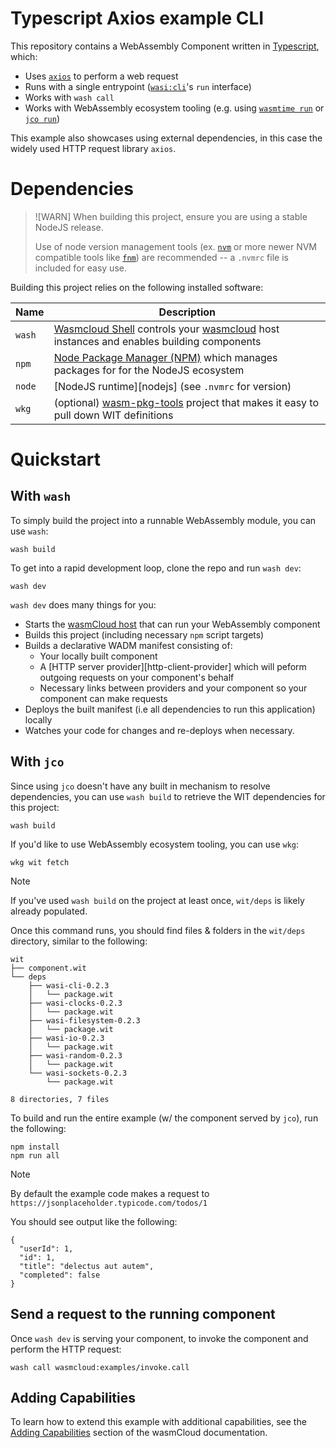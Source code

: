 # Typescript Axios example CLI

This repository contains a WebAssembly Component written in [Typescript][ts], which:

- Uses [`axios`][axios] to perform a web request
- Runs with a single entrypoint ([`wasi:cli`][wasi-cli]'s `run` interface)
- Works with `wash call`
- Works with WebAssembly ecosystem tooling (e.g. using [`wasmtime run`][wasmtime] or [`jco run`][jco])

This example also showcases using external dependencies, in this case
the widely used HTTP request library `axios`.

[axios]: https://www.npmjs.com/package/axios
[ts]: https://www.typescriptlang.org/
[wasi-cli]: clis://github.com/WebAssembly/wasi-cli
[wasmcloud]: https://wasmcloud.com/docs/intro
[wasmtime]: https://wasmtime.dev
[jco]: https://github.com/bytecodealliance/jco

# Dependencies

> ![WARN]
> When building this project, ensure you are using a stable NodeJS release.
>
> Use of node version management tools (ex. [`nvm`](https://github.com/nvm-sh/nvm) or more newer NVM
> compatible tools like [`fnm`](https://github.com/Schniz/fnm)) are recommended -- a `.nvmrc` file is
> included for easy use.

Building this project relies on the following installed software:

| Name   | Description                                                                                                 |
|--------|-------------------------------------------------------------------------------------------------------------|
| `wash` | [Wasmcloud Shell][wash] controls your [wasmcloud][wasmcloud] host instances and enables building components |
| `npm`  | [Node Package Manager (NPM)][npm] which manages packages for for the NodeJS ecosystem                       |
| `node` | [NodeJS runtime][nodejs] (see `.nvmrc` for version)                                                         |
| `wkg`  | (optional) [wasm-pkg-tools][wasm-pkg-tools] project that makes it easy to pull down WIT definitions         |

[wash]: https://github.com/wasmCloud/wasmCloud/tree/main/crates/wash-cli
[node]: https://nodejs.org
[npm]: https://github.com/npm/cli
[wasm-pkg-tools]: https://github.com/bytecodealliance/wasm-pkg-tools

# Quickstart

## With `wash`

To simply build the project into a runnable WebAssembly module, you can use `wash`:

```console
wash build
```

To get into a rapid development loop, clone the repo and run `wash dev`:

```console
wash dev
```

`wash dev` does many things for you:

- Starts the [wasmCloud host][wasmcloud-host] that can run your WebAssembly component
- Builds this project (including necessary `npm` script targets)
- Builds a declarative WADM manifest consisting of:
  - Your locally built component
  - A [HTTP server provider][http-client-provider] which will peform outgoing requests on your component's behalf
  - Necessary links between providers and your component so your component can make requests
- Deploys the built manifest (i.e all dependencies to run this application) locally
- Watches your code for changes and re-deploys when necessary.

[wasmcloud-host]: https://wasmcloud.com/docs/concepts/hosts
[httpclient-provider]: https://github.com/wasmCloud/wasmCloud/tree/main/crates/providers-http-client

## With `jco`

Since using `jco` doesn't have any built in mechanism to resolve dependencies, you can use `wash build` to retrieve
the WIT dependencies for this project:

```
wash build
```

If you'd like to use WebAssembly ecosystem tooling, you can use `wkg`:

```console
wkg wit fetch
```

> [!NOTE]
> If you've used `wash build` on the project at least once, `wit/deps` is likely already populated.

Once this command runs, you should find files & folders in the `wit/deps` directory, similar to the following:

```
wit
├── component.wit
└── deps
    ├── wasi-cli-0.2.3
    │   └── package.wit
    ├── wasi-clocks-0.2.3
    │   └── package.wit
    ├── wasi-filesystem-0.2.3
    │   └── package.wit
    ├── wasi-io-0.2.3
    │   └── package.wit
    ├── wasi-random-0.2.3
    │   └── package.wit
    └── wasi-sockets-0.2.3
        └── package.wit

8 directories, 7 files
```

To build and run the entire example (w/ the component served by `jco`), run the following:

```console
npm install
npm run all
```

> [!NOTE]
> By default the example code makes a request to `https://jsonplaceholder.typicode.com/todos/1`

You should see output like the following:

```
{
  "userId": 1,
  "id": 1,
  "title": "delectus aut autem",
  "completed": false
}
```

## Send a request to the running component

Once `wash dev` is serving your component, to invoke the component and perform the HTTP request:

```console
wash call wasmcloud:examples/invoke.call
```

## Adding Capabilities

To learn how to extend this example with additional capabilities, see the [Adding Capabilities](https://wasmcloud.com/docs/tour/adding-capabilities?lang=typescript) section of the wasmCloud documentation.
